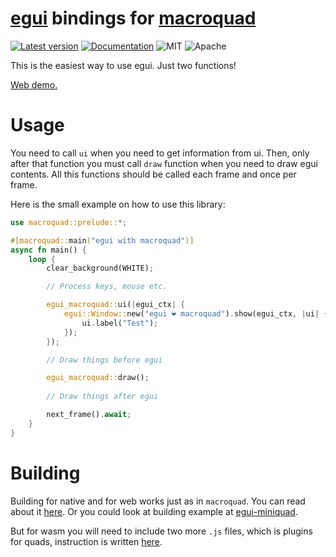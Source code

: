 # [egui](https://github.com/emilk/egui) bindings for [macroquad](https://github.com/not-fl3/macroquad)

[![Latest version](https://img.shields.io/crates/v/egui-macroquad.svg)](https://crates.io/crates/egui-macroquad)
[![Documentation](https://docs.rs/egui-macroquad/badge.svg)](https://docs.rs/egui-macroquad)
![MIT](https://img.shields.io/badge/license-MIT-blue.svg)
![Apache](https://img.shields.io/badge/license-Apache-blue.svg)

This is the easiest way to use egui. Just two functions!

[Web demo.](https://optozorax.github.io/egui-macroquad/)

# Usage

You need to call `ui` when you need to get information from ui. Then, only after that function you must call `draw` function when you need to draw egui contents. All this functions should be called each frame and once per frame.

Here is the small example on how to use this library: 
```rust 
use macroquad::prelude::*;

#[macroquad::main("egui with macroquad")]
async fn main() {
    loop {
        clear_background(WHITE);

        // Process keys, mouse etc.

        egui_macroquad::ui(|egui_ctx| {
            egui::Window::new("egui ❤ macroquad").show(egui_ctx, |ui| {
                ui.label("Test");
            });
        });

        // Draw things before egui

        egui_macroquad::draw();
        
        // Draw things after egui

        next_frame().await;
    }
}
```

# Building

Building for native and for web works just as in `macroquad`. You can read about it [here](https://github.com/not-fl3/miniquad/#building-examples). Or you could look at building example at [egui-miniquad](https://github.com/not-fl3/egui-miniquad).

But for wasm you will need to include two more `.js` files, which is plugins for quads, instruction is written [here](https://github.com/optozorax/quad-url).